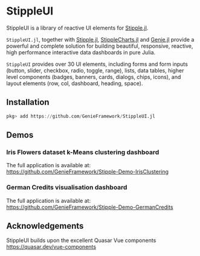 # StippleUI

StippleUI is a library of reactive UI elements for [Stipple.jl](https://github.com/GenieFramework/Stipple.jl).

`StippleUI.jl`, together with [Stipple.jl](https://github.com/GenieFramework/Stipple.jl),
[StippleCharts.jl](https://github.com/GenieFramework/StippleCharts.jl) and
[Genie.jl](https://github.com/GenieFramework/Genie.jl) provide a powerful and complete solution for building
beautiful, responsive, reactive, high performance interactive data dashboards in pure Julia.

`StippleUI` provides over 30 UI elements, including forms and form inputs (button, slider, checkbox, radio, toggle, range), lists, data tables,
higher level components (badges, banners, cards, dialogs, chips, icons), and layout elements (row, col, dashboard, heading, space).

## Installation

```julia
pkg> add https://github.com/GenieFramework/StippleUI.jl
```

## Demos

### Iris Flowers dataset k-Means clustering dashboard

The full application is available at:
<https://github.com/GenieFramework/Stipple-Demo-IrisClustering>

### German Credits visualisation dashboard

The full application is available at:
<https://github.com/GenieFramework/Stipple-Demo-GermanCredits>

## Acknowledgements

StippleUI builds upon the excellent Quasar Vue components <https://quasar.dev/vue-components>